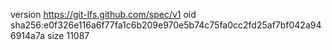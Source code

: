 version https://git-lfs.github.com/spec/v1
oid sha256:e0f326e116a6f77fa1c6b209e970e5b74c75fa0cc2fd25af7bf042a946914a7a
size 11087
